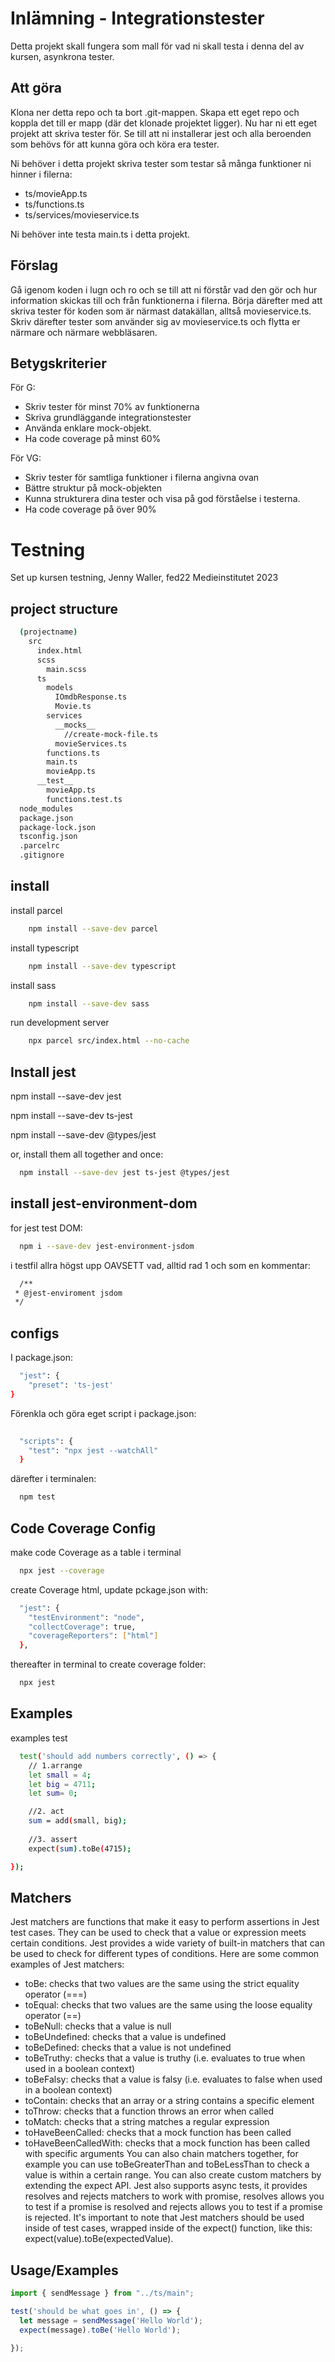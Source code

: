 # Inlämning - Integrationstester

Detta projekt skall fungera som mall för vad ni skall testa i denna del av kursen, asynkrona tester.

## Att göra

Klona ner detta repo och ta bort .git-mappen. Skapa ett eget repo och koppla det till er mapp (där det klonade projektet ligger). Nu har ni ett eget projekt att skriva tester för. Se till att ni installerar jest och alla beroenden som behövs för att kunna göra och köra era tester.

Ni behöver i detta projekt skriva tester som testar så många funktioner ni hinner i filerna:

- ts/movieApp.ts
- ts/functions.ts
- ts/services/movieservice.ts

Ni behöver inte testa main.ts i detta projekt.

## Förslag

Gå igenom koden i lugn och ro och se till att ni förstår vad den gör och hur information skickas till och från funktionerna i filerna. Börja därefter med att skriva tester för koden som är närmast datakällan, alltså movieservice.ts. Skriv därefter tester som använder sig av movieservice.ts och flytta er närmare och närmare webbläsaren. 

## Betygskriterier

För G:

- Skriv tester för minst 70% av funktionerna
- Skriva grundläggande integrationstester
- Använda enklare mock-objekt.
- Ha code coverage på minst 60%

För VG:

- Skriv tester för samtliga funktioner i filerna angivna ovan
- Bättre struktur på mock-objekten
- Kunna strukturera dina tester och visa på god förståelse i testerna.
- Ha code coverage på över 90%


##

# Testning

Set up kursen testning, Jenny Waller, fed22 Medieinstitutet 2023

## project structure

```bash
  (projectname)
    src
      index.html
      scss
        main.scss
      ts
        models
          IOmdbResponse.ts
          Movie.ts
        services
          __mocks__
            //create-mock-file.ts
          movieServices.ts
        functions.ts
        main.ts
        movieApp.ts
      __test__
        movieApp.ts
        functions.test.ts
  node_modules
  package.json
  package-lock.json
  tsconfig.json
  .parcelrc
  .gitignore

```

## install
install parcel
```bash
    npm install --save-dev parcel
```

install typescript
```bash
    npm install --save-dev typescript
```
install sass
```bash
    npm install --save-dev sass
```
run development server
```bash
    npx parcel src/index.html --no-cache
```


## Install jest

npm install --save-dev jest

npm install --save-dev ts-jest

npm install --save-dev @types/jest

or, install them all together and once: 
```bash
  npm install --save-dev jest ts-jest @types/jest
```


## install jest-environment-dom

for jest test DOM:

```bash
  npm i --save-dev jest-environment-jsdom
```

i testfil allra högst upp OAVSETT vad, alltid rad 1 och som en kommentar: 
```bash
  /**
 * @jest-enviroment jsdom
 */
```

## configs

 I package.json:

```bash
  "jest": {
    "preset": 'ts-jest'
}
```

Förenkla och göra eget script i package.json:

```bash
  
  "scripts": {
    "test": "npx jest --watchAll"
  }
```

 därefter i terminalen:

```bash
  npm test
```

## Code Coverage Config

make code Coverage as a table i terminal
```bash
  npx jest --coverage
```
create Coverage html, update pckage.json with:
```bash
  "jest": {
    "testEnvironment": "node",
    "collectCoverage": true,
    "coverageReporters": ["html"]
  },
```
thereafter in terminal to create coverage folder:
```bash
  npx jest
```



## Examples

examples test

```bash
  test('should add numbers correctly', () => {
    // 1.arrange
    let small = 4;
    let big = 4711;
    let sum= 0;

    //2. act
    sum = add(small, big);
    
    //3. assert
    expect(sum).toBe(4715);

});
```
    
## Matchers

Jest matchers are functions that make it easy to perform assertions in Jest test cases. They can be used to check that a value or expression meets certain conditions. Jest provides a wide variety of built-in matchers that can be used to check for different types of conditions.
Here are some common examples of Jest matchers:
* toBe: checks that two values are the same using the strict equality operator (===)
* toEqual: checks that two values are the same using the loose equality operator (==)
* toBeNull: checks that a value is null
* toBeUndefined: checks that a value is undefined
* toBeDefined: checks that a value is not undefined
* toBeTruthy: checks that a value is truthy (i.e. evaluates to true when used in a boolean context)
* toBeFalsy: checks that a value is falsy (i.e. evaluates to false when used in a boolean context)
* toContain: checks that an array or a string contains a specific element
* toThrow: checks that a function throws an error when called
* toMatch: checks that a string matches a regular expression
* toHaveBeenCalled: checks that a mock function has been called
* toHaveBeenCalledWith: checks that a mock function has been called with specific arguments
You can also chain matchers together, for example you can use toBeGreaterThan and toBeLessThan to check a value is within a certain range.
You can also create custom matchers by extending the expect API.
Jest also supports async tests, it provides resolves and rejects matchers to work with promise, resolves allows you to test if a promise is resolved and rejects allows you to test if a promise is rejected.
It's important to note that Jest matchers should be used inside of test cases, wrapped inside of the expect() function, like this: expect(value).toBe(expectedValue).







## Usage/Examples

```javascript
import { sendMessage } from "../ts/main";

test('should be what goes in', () => {
  let message = sendMessage('Hello World');
  expect(message).toBe('Hello World');

});
```


